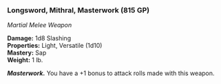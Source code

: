 ### Longsword, Mithral, Masterwork (815 GP)
*Martial Melee Weapon*  

**Damage:** 1d8 Slashing  
**Properties:** Light, Versatile (1d10)  
**Mastery:** Sap  
**Weight:** 1 lb.

***Masterwork.*** You have a +1 bonus to attack rolls made with this weapon.